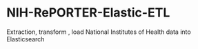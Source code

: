 # NIH-RePORTER-Elastic-ETL
Extraction, transform , load National Institutes of Health data into Elasticsearch 
